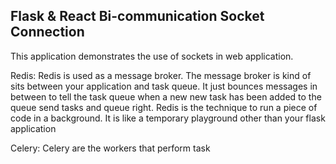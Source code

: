 ## Flask & React Bi-communication Socket Connection
This application demonstrates the use of sockets in web application.


Redis: Redis is used as a message broker. The message broker is kind of sits between your application and task queue. It just bounces messages in between to tell the task queue when a new new task has been added to the queue send tasks and queue right.
Redis is the technique to run a piece of code in a background. 
It is like a temporary playground other than your flask application


Celery: 
Celery are the workers that perform task